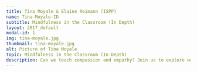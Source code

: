 ```yaml
---
title: Tina Moyale & Elaine Reimann (ISPP)
name: Tina-Moyale-ID
subtitle: Mindfulness in the Classroom (In Depth)
layout: 2017_default
modal-id: 1
img: tina-moyale.jpg
thumbnail: tina-moyale.jpg
alt: Picture of Tina Moyale
topic: Mindfulness in the Classroom (In Depth)
description: Can we teach compassion and empathy? Join us to explore ways we can use our devices and support our students in self-management strategies to enhance their ability to think and act with empathy and compassion through mindfulness practices. 
---
```

